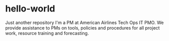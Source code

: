 # hello-world
Just another repository
I'm a PM at American Airlines Tech Ops IT PMO. We provide assistance to PMs on tools, policies and procedures for all project work, resource training and forecasting.
